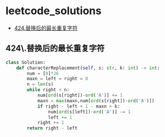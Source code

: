 # leetcode_solutions
* [424.替换后的最长重复字符](#424\\.替换后的最长重复字符)
## 424\\.替换后的最长重复字符
```python
class Solution:
    def characterReplacement(self, s: str, k: int) -> int:
        num = [0]*26
        maxn = left = right = 0
        n = len(s)
        while right < n:
            num[ord(s[right])-ord('A')] += 1
            maxn = max(maxn,num[ord(s[right])-ord('A')])
            if right - left + 1 - maxn > k:
                num[ord(s[left])-ord('A')] -= 1
                left += 1
            right += 1
        return right - left
```
